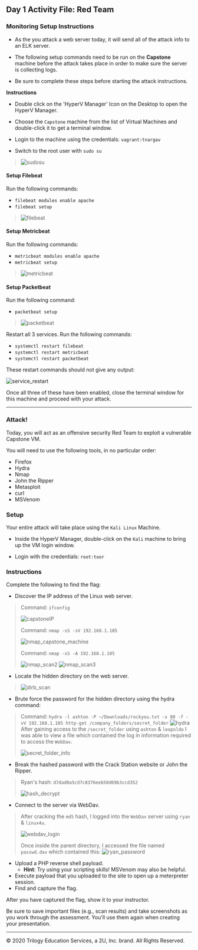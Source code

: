 ## Day 1 Activity File: Red Team

### Monitoring Setup Instructions

- As the you attack a web server today, it will send all of the attack info to an ELK server.

- The following setup commands need to be run on the **Capstone** machine before the attack takes place in order to make sure the server is collecting logs.

- Be sure to complete these steps before starting the attack instructions.

**Instructions**

- Double click on the 'HyperV Manager' Icon on the Desktop to open the HyperV Manager.

- Choose the `Capstone` machine from the list of Virtual Machines and double-click it to get a terminal window.

- Login to the machine using the credentials: `vagrant:tnargav`

- Switch to the root user with `sudo su`
> ![sudosu](images/log_in_and_root_switch(1).JPG)

#### Setup Filebeat

Run the following commands:
- `filebeat modules enable apache`
- `filebeat setup`

> ![filebeat](images/filebeat_enable(2).JPG)

#### Setup Metricbeat

Run the following commands:
- `metricbeat modules enable apache`
- `metricbeat setup`

> ![metricbeat](images/metricbeat_enable(3).JPG)

#### Setup Packetbeat

Run the following command:
- `packetbeat setup`

> ![packetbeat](images/packetbeat_enable(4).JPG)

Restart all 3 services. Run the following commands:
- `systemctl restart filebeat`
- `systemctl restart metricbeat`
- `systemctl restart packetbeat`

These restart commands should not give any output:

![service_restart](images/service_restart(5).JPG)

Once all three of these have been enabled, close the terminal window for this machine and proceed with your attack.

---

### Attack!

Today, you will act as an offensive security Red Team to exploit a vulnerable Capstone VM.

You will need to use the following tools, in no particular order:
- Firefox
- Hydra
- Nmap
- John the Ripper
- Metasploit
- curl
- MSVenom

### Setup

Your entire attack will take place using the `Kali Linux` Machine.

- Inside the HyperV Manager, double-click on the `Kali` machine to bring up the VM login window.

- Login with the credentials: `root:toor`

### Instructions

Complete the following to find the flag:

- Discover the IP address of the Linux web server.
> Command: `ifconfig`
> 
> ![capstoneIP](images/capstoneIP(7).JPG)
> 
> Command: `nmap -sS -sV 192.168.1.105`
> 
> ![nmap_capstone_machine](images/nmap_scan1(9).JPG)
> 
> Command: `nmap -sS -A 192.168.1.105`
> 
> ![nmap_scan2](images/nmap_scan2.JPG)
> ![nmap_scan3](images/nmap_scan3.JPG)
> 



- Locate the hidden directory on the web server.
> ![dirb_scan](images/dirb_scan.JPG)

- Brute force the password for the hidden directory using the hydra command:
> 
> Command: `hydra -l ashton -P ~/Downloads/rockyou.txt -s 80 -f -vV 192.168.1.105 http-get /company_folders/secret_folder`
> ![hydra](images/hydra(20).JPG)
> After gaining access to the `/secret_folder` using `ashton` & `leopoldo` I was able to view a file which contained the log in information required to access the `WebDav`.
>
> ![secret_folder_info](images/secret_folder_connect_to_corp_server.JPG)


- Break the hashed password with the Crack Station website or John the Ripper.
>
> Ryan's hash: `d7dad0a5cd7c8376eeb50d69b3ccd352`
> 
> ![hash_decrypt](images/ryan_hash_decrypt.JPG)


- Connect to the server via WebDav.
>
> After cracking the `md5` hash, I logged into the `WebDav` server using `ryan` & `linux4u`.
> 
> ![webdav_login](images/ryan_webdav_login.JPG)
>
> Once inside the parent directory, I accessed the file named `passwd.dav` which contained this:
> ![ryan_password](images/ryan_password.JPG)




- Upload a PHP reverse shell payload.
    - **Hint**: Try using your scripting skills! MSVenom may also be helpful.
- Execute payload that you uploaded to the site to open up a meterpreter session.
- Find and capture the flag.

After you have captured the flag, show it to your instructor.

Be sure to save important files (e.g., scan results) and take screenshots as you work through the assessment. You'll use them again when creating your presentation.

---
© 2020 Trilogy Education Services, a 2U, Inc. brand. All Rights Reserved.
